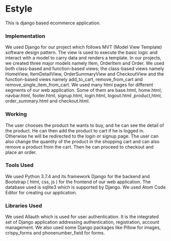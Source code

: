 # Estyle
This is django based ecommerce application.

### Implementation
We used Django for our project which follows MVT (Model View Template) software design pattern. The view is used to execute the basic logic and interact with a model to carry data and renders a template. In our projects, we created three major models namely Item, OrderItem and Order. We used both class-based and function-based views; the class-based views namely HomeView, ItemDetailView, OrderSummaryView and CheckoutView and the function-based views namely add_to_cart, remove_from_cart and remove_single_item_from_cart. We used many html pages for different segments of our web application. Some of them are base.html, home.html, navbar.html, footer.html, signup.html, login.html, logout.html ,product,html, order_summary.html and checkout.html. 

### Working
The user chooses the product he wants to buy, and he can see the detail of the product. He can then add the product to cart if he is logged in. Otherwise he will be redirected to the login or signup page. The user can also change the quantity of the product in the shopping cart and can also remove a product from the cart. Then he can proceed to checkout and place an order. 

### Tools Used
We used Python 3.7.4 and its framework Django for the backend and Bootstrap ( html, css, js ) for the frontend of our web application. The database used is sqlite3 which is supported by Django. We used Atom Code Editor for creating our application.

### Libraries Used
We used Allauth which is used for user authentication. It is the integrated set of Django application addressing authentication, registration, account management. We also used some Django packages like Pillow for images, crispy_forms and phonenumber_field for forms.
